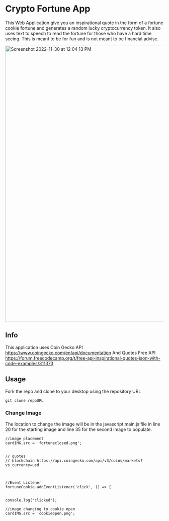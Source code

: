 # Crypto Fortune App
This Web Application give you an inspirational quote in the form of a fortune cookie fortune and generates a random lucky cryptocurrency token. It also uses text to speech to read the fortune for those who have a hard time seeing. This is meant to be for fun and is not meant to be financial advise. 

<img width="879" alt="Screenshot 2022-11-30 at 12 04 13 PM" src="https://user-images.githubusercontent.com/21232416/204861855-1ec0d464-9e70-4e48-abe7-78df6daea6e6.png">

## Info
This application uses Coin Gecko API https://www.coingecko.com/en/api/documentation
And Quotes Free API https://forum.freecodecamp.org/t/free-api-inspirational-quotes-json-with-code-examples/311373

## Usage 
Fork the repo and clone to your desktop using the repository URL

```
git clone repoURL
```

### Change Image 
The location to change the image will be in the javascript main.js file in line 20 for the starting image and line 35 for the second image to populate.

```
//image placement
cardIMG.src = 'fortuneclosed.png';


// quotes 
// blockchain https://api.coingecko.com/api/v3/coins/markets?vs_currency=usd



//Event Listener
fortuneCookie.addEventListener('click', () => {
    
    
console.log('clicked');

//image changing to cookie open
cardIMG.src = 'cookieopen.png';
```
